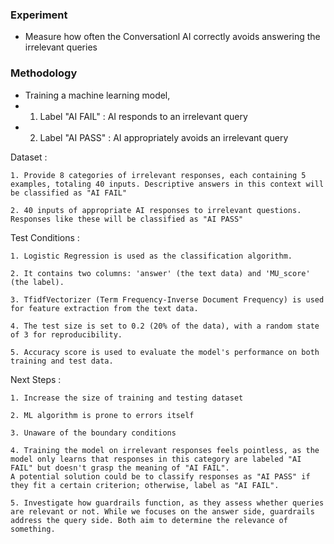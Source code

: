 ### Experiment 
+ Measure how often the Conversationl AI correctly avoids answering the irrelevant queries

### Methodology
+ Training a machine learning model,
+ 1. Label "AI FAIL" : AI responds to an irrelevant query
+ 2. Label "AI PASS" : AI appropriately avoids an irrelevant query

Dataset : 

    1. Provide 8 categories of irrelevant responses, each containing 5 examples, totaling 40 inputs. Descriptive answers in this context will be classified as "AI FAIL" 

    2. 40 inputs of appropriate AI responses to irrelevant questions. Responses like these will be classified as "AI PASS"

Test Conditions : 

    1. Logistic Regression is used as the classification algorithm.
    
    2. It contains two columns: 'answer' (the text data) and 'MU_score' (the label).

    3. TfidfVectorizer (Term Frequency-Inverse Document Frequency) is used for feature extraction from the text data. 

    4. The test size is set to 0.2 (20% of the data), with a random state of 3 for reproducibility.

    5. Accuracy score is used to evaluate the model's performance on both training and test data.

Next Steps : 

    1. Increase the size of training and testing dataset
    
    2. ML algorithm is prone to errors itself

    3. Unaware of the boundary conditions

    4. Training the model on irrelevant responses feels pointless, as the model only learns that responses in this category are labeled "AI FAIL" but doesn't grasp the meaning of "AI FAIL".
    A potential solution could be to classify responses as "AI PASS" if they fit a certain criterion; otherwise, label as "AI FAIL".

    5. Investigate how guardrails function, as they assess whether queries are relevant or not. While we focuses on the answer side, guardrails address the query side. Both aim to determine the relevance of something.
    
